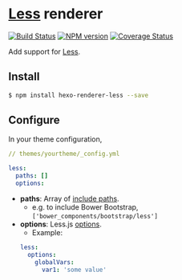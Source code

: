 # [Less] renderer

[![Build Status](https://travis-ci.com/hexojs/hexo-renderer-less.svg?branch=master)](https://travis-ci.com/hexojs/hexo-renderer-less)
[![NPM version](https://badge.fury.io/js/hexo-renderer-less.svg)](https://www.npmjs.com/package/hexo-renderer-less)
[![Coverage Status](https://coveralls.io/repos/github/hexojs/hexo-renderer-less/badge.svg?branch=master)](https://coveralls.io/github/hexojs/hexo-renderer-less?branch=master)

Add support for [Less].

## Install

``` bash
$ npm install hexo-renderer-less --save
```

## Configure

In your theme configuration,

```yaml
// themes/yourtheme/_config.yml

less:
  paths: []
  options:
```

- **paths**: Array of [include paths](http://lesscss.org/usage/#less-options-include-paths).
  * e.g. to include Bower Bootstrap, `['bower_components/bootstrap/less']`
- **options**: Less.js [options](http://lesscss.org/usage/#less-options).
  * Example:
  ``` yml
  less:
    options:
      globalVars:
        var1: 'some value'
  ```

[Less]: http://lesscss.org/
